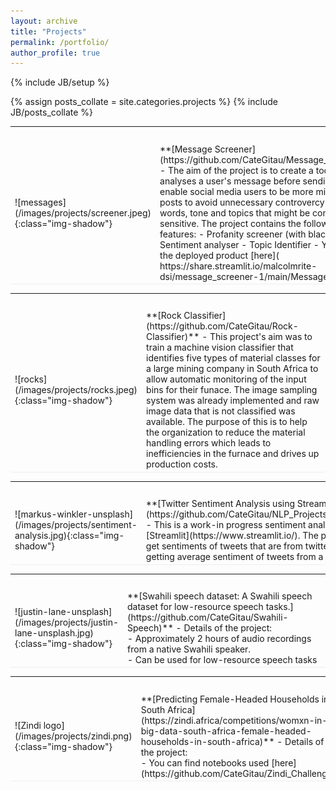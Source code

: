 ```yaml
---
layout: archive
title: "Projects"
permalink: /portfolio/
author_profile: true
---
```


{% include JB/setup %}

{% assign posts_collate = site.categories.projects %}
{% include JB/posts_collate %}


<link rel="stylesheet" href="/glyphicons/css/glyphicons.css" />

<table style="width:100%">
<col width="20%">
<col width="10">
<col >


<tr height="25"/>
<tr style="border-bottom:1pt solid #eee" >
<td markdown="1">
![messages](/images/projects/screener.jpeg){:class="img-shadow"}
</td>
<td markdown="1">
**[Message Screener](https://github.com/CateGitau/Message_Screener)**
- The aim of the project is to create a tool that analyses a user's message before sending. This will enable social media users to be more mindful of their posts to avoid unnecessary controvercy by flagging words, tone and topics that might be considered sensitive. The project contains the following product features:
     - Profanity screener (with blacklist)
     - Sentiment analyser
     - Topic Identifier
- You can find the deployed product [here]( https://share.streamlit.io/malcolmrite-dsi/message_screener-1/main/Message_GUI.py)
</td> 
</tr>
</table>

<table style="width:100%">
<col width="20%">
<col width="10">
<col >

<tr height="25"/>
<tr style="border-bottom:1pt solid #eee" >
<td markdown="1">
![rocks](/images/projects/rocks.jpeg){:class="img-shadow"}
</td>
<td markdown="1">
**[Rock Classifier](https://github.com/CateGitau/Rock-Classifier)**
 -   This project's aim was to train a machine vision classifier that identifies five types of material classes for a large mining company in South Africa to allow automatic monitoring of the input bins for their funace. The image sampling system was already implemented and raw image data that is not classified was available. The purpose of this is to help the organization to reduce the material handling errors which leads to inefficiencies in the furnace and drives up production costs.

</td> 
</tr>
</table>

<table style="width:100%">
<col width="20%">
<col width="10">
<col >


<tr height="25"/>
<tr style="border-bottom:1pt solid #eee" >
<td markdown="1">
![markus-winkler-unsplash](/images/projects/sentiment-analysis.jpg){:class="img-shadow"}
</td>
<td markdown="1">
**[Twitter Sentiment Analysis using Streamlit](https://github.com/CateGitau/NLP_Projects/tree/master/twitter_sentiment)**
- This is a work-in progress sentiment analysis app that's built using [Streamlit](https://www.streamlit.io/). The purpose of this app is to be able to get sentiments of tweets that are from twitter. 
- Future improvements: 
    - getting average sentiment of tweets from a page or specific hashtags

</td> 
</tr>
</table>

<table style="width:100%">
<col width="20%">
<col width="10">
<col >

<tr height="25"/>
<tr style="border-bottom:1pt solid #eee" >
<td markdown="1">
![justin-lane-unsplash](/images/projects/justin-lane-unsplash.jpg){:class="img-shadow"}
</td>
<td markdown="1">
**[Swahili speech dataset: A Swahili speech dataset for low-resource speech tasks.](https://github.com/CateGitau/Swahili-Speech)**
- Details of the project:<br/>
    - Approximately 2 hours of audio recordings from a native Swahili speaker.<br/>
    - Can be used for low-resource speech tasks 

</td>
</tr>

</table>

<table style="width:100%">
<col width="20%">
<col width="10">
<col >

<!-- <tr height="25"/>
<tr style="border-bottom:1pt solid #eee" >
<td markdown="1">
![cassava leaves](/images/projects/cassava.jpg){:class="img-shadow"}
</td>
<td markdown="1">
**[Cassava classification](https://github.com/CateGitau)**
- Details of the project: 

</td> 
</tr>
</table>


<table style="width:100%">
<col width="20%">
<col width="10">
<col >


<tr height="25"/>
<tr style="border-bottom:1pt solid #eee" >
<td markdown="1">
![DNA](/images/projects/DNA.jpg){:class="img-shadow"}
</td>
<td markdown="1">
**[DNA sequence classification using Kernel Methods](https://github.com/CateGitau)**
- Details of the project: 
</td> 
</tr>
</table>

<table style="width:100%">
<col width="20%">
<col width="10">
<col > -->


<tr height="25"/>
<tr style="border-bottom:1pt solid #eee" >
<td markdown="1">
![Zindi logo](/images/projects/zindi.png){:class="img-shadow"}
</td>
<td markdown="1">
**[Predicting Female-Headed Households in South Africa](https://zindi.africa/competitions/womxn-in-big-data-south-africa-female-headed-households-in-south-africa)**
- Details of the project:<br/>
 - You can find notebooks used [here](https://github.com/CateGitau/Zindi_Challenge)

</td> 
</tr>
</table>

<table style="width:100%">
<col width="20%">
<col width="10">
<col >


<!-- <tr height="25"/>
<tr style="border-bottom:1pt solid #eee" >
<td markdown="1">
![matt-botsford-unsplash](/images/projects/dog_cat.jpg){:class="img-shadow"}
</td>
<td markdown="1">
**[Dog Cat Classifier](https://github.com/CateGitau/cat_dog_cnn)**
- Details of the project:<br/>
 - This project classifies images into either a cat or a dog using convolutional neural networks in Pytorch

</td> 
</tr>
</table> -->

<!-- <table style="width:100%">
<col width="20%">
<col width="10">
<col > -->


<!-- <tr height="25"/>
<tr style="border-bottom:1pt solid #eee" >
<td markdown="1">
![markus-winkler-unsplash](/images/projects/markus-winkler-unsplash.jpg){:class="img-shadow"}
</td>
<td markdown="1">
**[Realtime visualization using Shiny](https://github.com/CateGitau)**
- Details of the project:
</td> 
</tr>
</table> -->

